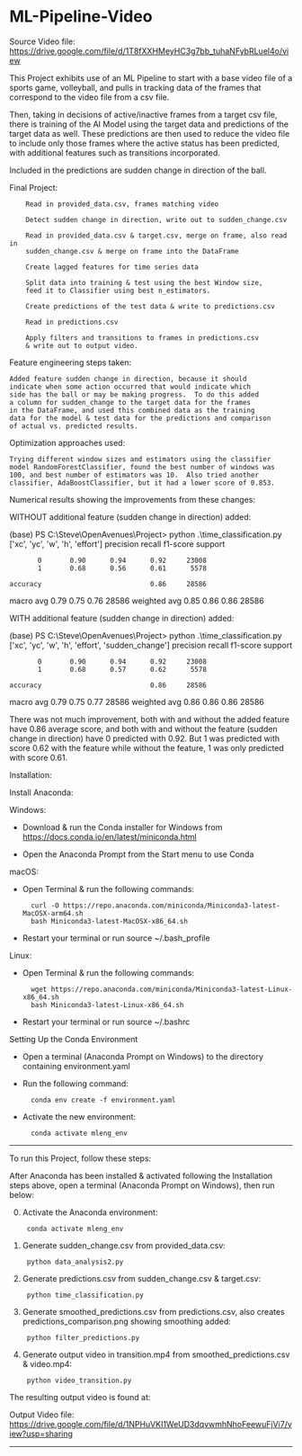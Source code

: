# ML-Pipeline-Video

Source Video file: https://drive.google.com/file/d/1T8fXXHMeyHC3g7bb_tuhaNFybRLuel4o/view

This Project exhibits use of an ML Pipeline to start with a base
video file of a sports game, volleyball, and pulls in tracking
data of the frames that correspond to the video file from a csv
file.

Then, taking in decisions of active/inactive frames from a target
csv file, there is training of the AI Model using the target data
and predictions of the target data as well.  These predictions are
then used to reduce the video file to include only those frames where
the active status has been predicted, with additional features such
as transitions incorporated.

Included in the predictions are sudden change in direction of the ball.

Final Project:

		Read in provided_data.csv, frames matching video

		Detect sudden change in direction, write out to sudden_change.csv

		Read in provided_data.csv & target.csv, merge on frame, also read in
  		sudden_change.csv & merge on frame into the DataFrame

		Create lagged features for time series data

		Split data into training & test using the best Window size,
		feed it to Classifier using best n_estimators.

		Create predictions of the test data & write to predictions.csv
		
		Read in predictions.csv
  
		Apply filters and transitions to frames in predictions.csv
		& write out to output video.

Feature engineering steps taken:

	Added feature sudden change in direction, because it should
	indicate when some action occurred that would indicate which
	side has the ball or may be making progress.  To do this added
	a column for sudden_change to the target data for the frames
	in the DataFrame, and used this combined data as the training
	data for the model & test data for the predictions and comparison
	of actual vs. predicted results.

Optimization approaches used:

	Trying different window sizes and estimators using the classifier
	model RandomForestClassifier, found the best number of windows was
	100, and best number of estimators was 10.  Also tried another
	classifier, AdaBoostClassifier, but it had a lower score of 0.853.

Numerical results showing the improvements from these changes:

WITHOUT additional feature (sudden change in direction) added:

(base) PS C:\Steve\OpenAvenues\Project> python .\time_classification.py
['xc', 'yc', 'w', 'h', 'effort']
              precision    recall  f1-score   support

           0       0.90      0.94      0.92     23008
           1       0.68      0.56      0.61      5578

    accuracy                           0.86     28586
   macro avg       0.79      0.75      0.76     28586
weighted avg       0.85      0.86      0.86     28586


WITH additional feature (sudden change in direction) added:

(base) PS C:\Steve\OpenAvenues\Project> python .\time_classification.py
['xc', 'yc', 'w', 'h', 'effort', 'sudden_change']
              precision    recall  f1-score   support

           0       0.90      0.94      0.92     23008
           1       0.68      0.57      0.62      5578

    accuracy                           0.86     28586
   macro avg       0.79      0.75      0.77     28586
weighted avg       0.86      0.86      0.86     28586

There was not much improvement, both with and without the added
feature have 0.86 average score, and both with and without the
feature (sudden change in direction) have 0 predicted with 0.92.
But 1 was predicted with score 0.62 with the feature while without
the feature, 1 was only predicted with score 0.61.


Installation:

Install Anaconda:

Windows:

- Download & run the Conda installer for Windows from
  https://docs.conda.io/en/latest/miniconda.html

- Open the Anaconda Prompt from the Start menu to use Conda

macOS:

- Open Terminal & run the following commands:

		curl -O https://repo.anaconda.com/miniconda/Miniconda3-latest-MacOSX-arm64.sh
		bash Miniconda3-latest-MacOSX-x86_64.sh

- Restart your terminal or run source ~/.bash_profile

Linux:

- Open Terminal & run the following commands:
  
		wget https://repo.anaconda.com/miniconda/Miniconda3-latest-Linux-x86_64.sh
		bash Miniconda3-latest-Linux-x86_64.sh

- Restart your terminal or run source ~/.bashrc


Setting Up the Conda Environment

- Open a terminal (Anaconda Prompt on Windows) to the directory containing environment.yaml

- Run the following command:

		conda env create -f environment.yaml

- Activate the new environment:

		conda activate mleng_env

---
To run this Project, follow these steps:

After Anaconda has been installed & activated following the Installation
steps above, open a terminal (Anaconda Prompt on Windows), then run below:

0. Activate the Anaconda environment:

		conda activate mleng_env 

1. Generate sudden_change.csv from provided_data.csv:

		python data_analysis2.py 

2. Generate predictions.csv from sudden_change.csv & target.csv:

		python time_classification.py 

3. Generate smoothed_predictions.csv from predictions.csv, also creates predictions_comparison.png showing smoothing added:

  		python filter_predictions.py 

4. Generate output video in transition.mp4 from smoothed_predictions.csv & video.mp4:

  		python video_transition.py 


The resulting output video is found at:

  Output Video file: 
  https://drive.google.com/file/d/1NPHuVKI1WeUD3dqvwmhNhoFeewuFjVi7/view?usp=sharing
  

 ---


